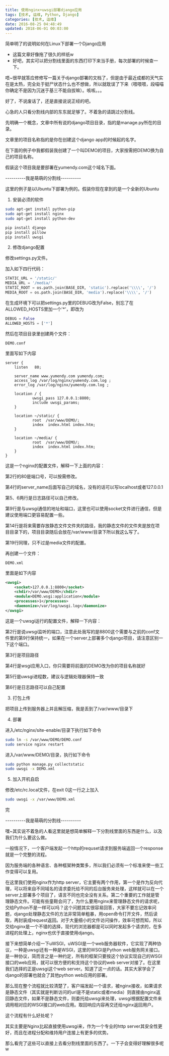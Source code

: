 ```yaml
---
title: 使用nginx+uwsgi部署django应用
tags: [技术, 运维, Python, Django]
categories: [技术, 运维]
date: 2016-08-25 04:48:49
updated: 2018-06-01 00:03:00
---
```


简单明了的说明如何在Linux下部署一个Django应用

* 这篇文章好像拖了很久的样纸w
* 好吧，其实可以把分割线里面的东西打印下来当手册，每次部署的时候查一下。

<!-- more -->

唔~很早就答应修修写一篇关于django部署的文档了，但是由于最近成都的天气实在是太热，完全处于挺尸状态什么也不想做，所以就耽误了下来（喂喂喂，段喵喵你确定不是因为沉迷于基三不能自拔嘛）。咳咳。。。

好了，不说废话了，还是直接说说正经的吧。

心急的人只看分割线内部的东东就足够了。不着急的请跳过分割线。

先明确一个概念，文章中所有说的django项目目录，指的是manage.py所在的目录。

文章里的项目名称指的是你在创建这个django app的时候起的名字。

在下面的例子中我都假装我创建了一个叫DEMO的项目，大家按需把DEMO换为自己的项目名称。

假装这个项目我是要部署在yumendy.com这个域名下面。

----------我是萌萌的分割线----------

这里的例子是以Ubuntu下部署为例的。假装你现在拿到的是一个全新的Ubuntu

1. 安装必须的软件

```bash
sudo apt-get install python-pip
sudo apt-get install nginx
sudo apt-get install python-dev

pip install django
pip install pillow
pip install uwsgi
```

2. 修改django配置

修改settings.py文件。

加入如下四行代码：

```python
STATIC_URL = '/static/'
MEDIA_URL = '/media/'
STATIC_ROOT = os.path.join(BASE_DIR, 'static').replace('\\\\', '/')
MEDIA_ROOT = os.path.join(BASE_DIR, 'media').replace('\\\\', '/')
```

在生成环境下可以把settings.py里的DEBUG改为False，别忘了在ALLOWED_HOSTS里加一个'*'，即改为

```python
DEBUG = False
ALLOWED_HOSTS = ['*']
```

然后在项目目录里创建两个文件：

`DEMO.conf`

里面写如下内容

```
server {
    listen   80;
    
    server_name www.yumendy.com yumendy.com;
    access_log /var/log/nginx/yumendy.com.log ;
    error_log /var/log/nginx/yumendy.com.log ;
    
    location / {
            uwsgi_pass 127.0.0.1:8800;
            include uwsgi_params;
    }
    
    location ~/static/ {
            root  /var/www/DEMO/;
            index  index.html index.htm;
    }
    
    location ~/media/ {
            root  /var/www/DEMO/;
            index  index.html index.htm;
    }
}
```

这是一个nginx的配置文件，解释一下上面的内容：

第2行的80是端口号，可以按需修改。

第4行的server_name后面写自己的域名，没有的话可以写localhost或者127.0.0.1

第5、6两行是日志路径可以自己修改。

第9行是与uwsgi通信的地址和端口，这里也可以使用socket文件进行通信，但是建议使用端口更容易配置一些。

第14行是将来需要存放静态文件文件夹的路径，我的静态文件的文件夹是放在项目目录下的，项目目录随后会放在/var/www/目录下所以我这么写了。

第19行同理，只不过是media文件的配置。

再创建一个文件：

`DEMO.xml`

里面是如下内容

```xml
<uwsgi>
    <socket>127.0.0.1:8800</socket>
    <chdir>/var/www/DEMO</chdir>
    <module>DEMO.wsgi:application</module>
    <processes>1</processes>
    <daemonize>/var/log/uwsgi.log</daemonize>
</uwsgi>
```

这是一个uwsgi运行的配置文件，解释一下内容：

第2行是说uwsgi监听的端口，注意此处我写的是8800这个需要与之前的conf文件里的第9行保持统一，如果在一个server上部署多个django项目，请注意区别一下这个端口。

第3行是项目路径

第4行是wsgi应用入口，你只需要将前面的DEMO改为你的项目名称就好

第5行是uwsgi进程数，建议与逻辑处理器保持一致

第6行是日志路径可以自己配置

3. 打包上传

把项目上传到服务器上并且解压缩，我是丢到了/var/www/目录下

4. 部署

进入/etc/nginx/site-enable/目录下执行如下命令

```bash
sudo ln -s /var/www/DEMO/DEMO.conf
sudo service nginx restart
```

进入/var/www/DEMO/目录，执行如下命令

```bash
sudo python manage.py collectstatic
sudo uwsgi -x DEMO.xml
```

5. 加入开机自启

修改/etc/rc.local文件，在exit 0这一行之上加入

```bash
sudo uwsgi -x /var/www/DEMO.xml
```

完

----------我是萌萌的分割线----------

嘿~其实说不着急的人看这里就是想简单解释一下分割线里面的东西是什么，以及我们为什么要这么做。

一般情况下，一个客户端发起一个http的requset请求到服务端返回一个response就是一个完整的流程。

因为服务端的各种语言、各种框架种类繁多，所以我们必须有一个标准来使一些工作变得可以复用。

在这里我们使用nginx作为http server，它主要有两个作用，第一个是作为反向代理，可以将来自不同域名的请求委托给不同的后台服务来处理，这样就可以在一个server上部署多个项目了，语言不同也完全没有关系。第二个重要的工作就是管理静态文件。可能有些童鞋会问了，为什么要用nginx来管理静态文件的请求呢，交给Python不是一样可以吗？这个问题其实很容易回答，大家不要忘记效率问题，django处理静态文件的方法非常简单粗暴，用open命令打开文件，然后读取，再封装成request返回。对于大量细小的文件访问操作，效率可想而知，所以交给nginx是一个不错的选择，现代的浏览器都是可以同时发起多个请求的，在多进程的处理上，nginx也优于直接使用django。

接下来想简单介绍一下uWSGI，uWSGI是一个web服务器软件，它实现了两种协议，一种是uwsgi还有一种是WSGI，这里的WSGI是Python web服务网关接口。是一种协议，简而言之是一种约定，所有的框架只要按这个协议实现自己的WSGI接口的web应用，就可以很方便的和支持这个协议的web server对接了。在这里我们选择的正是uwsgi这个web server。知道了这一点的话。其实大家学会了django的部署也就会了其他python web应用的部署。

那么现在整个流程就比较清楚了，客户端发起一个请求，被nginx接收，如果请求是静态文件（其实就是判断访问的url是不是static或者media）则直接由nginx返回静态文件，如果不是静态文件，则委托给uwsgi来处理，uwsgi根据配置文件来调用相对应的WSGI接口的web应用。取回响应内容再交还给nginx返回用户。

这个流程有什么好处呢？

其实主要是Nginx比起直接使用uwsgi来，作为一个专业的http server其安全性更好，而且在进程分配和维持用户连接上有更多的优势。

那么看完了这些可以直接上去看分割线里面的东西了。一下子会变得好理解很多呢w
